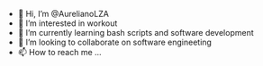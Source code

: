 - 👋 Hi, I’m @AurelianoLZA
- 👀 I’m interested in workout 
- 🌱 I’m currently learning bash scripts and software development
- 💞️ I’m looking to collaborate on software engineeting
- 📫 How to reach me ...

<!---
AurelianoLZA/AurelianoLZA is a ✨ special ✨ repository because its `README.md` (this file) appears on your GitHub profile.
You can click the Preview link to take a look at your changes.
--->
